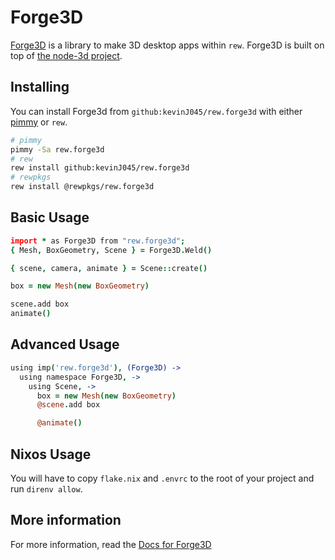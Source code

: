 # Forge3D
[Forge3D](https://github.com/kevinJ045/rew.forge3d) is a library to make 3D desktop apps within `rew`. Forge3D is built on top of [the node-3d project](https://github.com/node-3d/node-3d).

## Installing
You can install Forge3d from `github:kevinJ045/rew.forge3d` with either [pimmy](https://github.com/kevinJ045/rew.pimmy) or `rew`.
```bash
# pimmy
pimmy -Sa rew.forge3d
# rew
rew install github:kevinJ045/rew.forge3d
# rewpkgs
rew install @rewpkgs/rew.forge3d
```

## Basic Usage
```coffee
import * as Forge3D from "rew.forge3d";
{ Mesh, BoxGeometry, Scene } = Forge3D.Weld()

{ scene, camera, animate } = Scene::create()

box = new Mesh(new BoxGeometry)

scene.add box
animate()
```

## Advanced Usage
```coffee
using imp('rew.forge3d'), (Forge3D) ->
  using namespace Forge3D, ->
    using Scene, ->
      box = new Mesh(new BoxGeometry)
      @scene.add box

      @animate()
```

## Nixos Usage
You will have to copy `flake.nix` and `.envrc` to the root of your project and run `direnv allow`.

## More information
For more information, read the [Docs for Forge3D](https://kevinj045.github.io/rew-docs/packages/forge3d.html)
